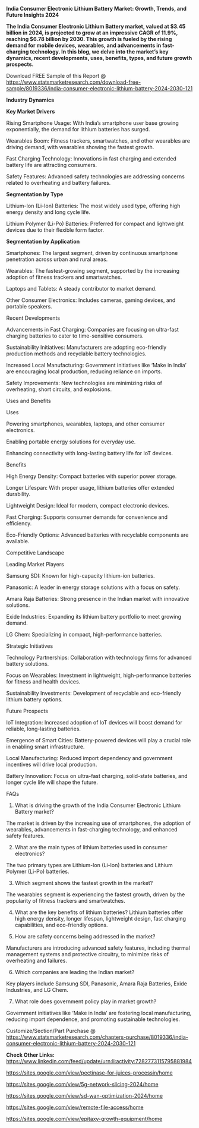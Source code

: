 **India Consumer Electronic Lithium Battery Market: Growth, Trends, and Future Insights 2024**

**The India Consumer Electronic Lithium Battery market, valued at $3.45 billion in 2024, is projected to grow at an impressive CAGR of 11.9%, reaching $6.78 billion by 2030. This growth is fueled by the rising demand for mobile devices, wearables, and advancements in fast-charging technology. In this blog, we delve into the market’s key dynamics, recent developments, uses, benefits, types, and future growth prospects.**

Download FREE Sample of this Report @ https://www.statsmarketresearch.com/download-free-sample/8019336/india-consumer-electronic-lithium-battery-2024-2030-121 

**Industry Dynamics**

**Key Market Drivers**

Rising Smartphone Usage: With India’s smartphone user base growing exponentially, the demand for lithium batteries has surged.

Wearables Boom: Fitness trackers, smartwatches, and other wearables are driving demand, with wearables showing the fastest growth.

Fast Charging Technology: Innovations in fast charging and extended battery life are attracting consumers.

Safety Features: Advanced safety technologies are addressing concerns related to overheating and battery failures.

**Segmentation by Type**

Lithium-Ion (Li-Ion) Batteries: The most widely used type, offering high energy density and long cycle life.

Lithium Polymer (Li-Po) Batteries: Preferred for compact and lightweight devices due to their flexible form factor.

**Segmentation by Application**

Smartphones: The largest segment, driven by continuous smartphone penetration across urban and rural areas.

Wearables: The fastest-growing segment, supported by the increasing adoption of fitness trackers and smartwatches.

Laptops and Tablets: A steady contributor to market demand.

Other Consumer Electronics: Includes cameras, gaming devices, and portable speakers.

Recent Developments

Advancements in Fast Charging: Companies are focusing on ultra-fast charging batteries to cater to time-sensitive consumers.

Sustainability Initiatives: Manufacturers are adopting eco-friendly production methods and recyclable battery technologies.

Increased Local Manufacturing: Government initiatives like ‘Make in India’ are encouraging local production, reducing reliance on imports.

Safety Improvements: New technologies are minimizing risks of overheating, short circuits, and explosions.

Uses and Benefits

Uses

Powering smartphones, wearables, laptops, and other consumer electronics.

Enabling portable energy solutions for everyday use.

Enhancing connectivity with long-lasting battery life for IoT devices.

Benefits

High Energy Density: Compact batteries with superior power storage.

Longer Lifespan: With proper usage, lithium batteries offer extended durability.

Lightweight Design: Ideal for modern, compact electronic devices.

Fast Charging: Supports consumer demands for convenience and efficiency.

Eco-Friendly Options: Advanced batteries with recyclable components are available.

Competitive Landscape

Leading Market Players

Samsung SDI: Known for high-capacity lithium-ion batteries.

Panasonic: A leader in energy storage solutions with a focus on safety.

Amara Raja Batteries: Strong presence in the Indian market with innovative solutions.

Exide Industries: Expanding its lithium battery portfolio to meet growing demand.

LG Chem: Specializing in compact, high-performance batteries.

Strategic Initiatives

Technology Partnerships: Collaboration with technology firms for advanced battery solutions.

Focus on Wearables: Investment in lightweight, high-performance batteries for fitness and health devices.

Sustainability Investments: Development of recyclable and eco-friendly lithium battery options.

Future Prospects

IoT Integration: Increased adoption of IoT devices will boost demand for reliable, long-lasting batteries.

Emergence of Smart Cities: Battery-powered devices will play a crucial role in enabling smart infrastructure.

Local Manufacturing: Reduced import dependency and government incentives will drive local production.

Battery Innovation: Focus on ultra-fast charging, solid-state batteries, and longer cycle life will shape the future.

FAQs

1. What is driving the growth of the India Consumer Electronic Lithium Battery market?

The market is driven by the increasing use of smartphones, the adoption of wearables, advancements in fast-charging technology, and enhanced safety features.

2. What are the main types of lithium batteries used in consumer electronics?

The two primary types are Lithium-Ion (Li-Ion) batteries and Lithium Polymer (Li-Po) batteries.

3. Which segment shows the fastest growth in the market?

The wearables segment is experiencing the fastest growth, driven by the popularity of fitness trackers and smartwatches.

4. What are the key benefits of lithium batteries?
Lithium batteries offer high energy density, longer lifespan, lightweight design, fast charging capabilities, and eco-friendly options.

5. How are safety concerns being addressed in the market?

Manufacturers are introducing advanced safety features, including thermal management systems and protective circuitry, to minimize risks of overheating and failures.

6. Which companies are leading the Indian market?

Key players include Samsung SDI, Panasonic, Amara Raja Batteries, Exide Industries, and LG Chem.

7. What role does government policy play in market growth?

Government initiatives like ‘Make in India’ are fostering local manufacturing, reducing import dependence, and promoting sustainable technologies.

Customize/Section/Part Purchase @ https://www.statsmarketresearch.com/chapters-purchase/8019336/india-consumer-electronic-lithium-battery-2024-2030-121 

**Check Other Links:**
https://www.linkedin.com/feed/update/urn:li:activity:7282773115795881984

https://sites.google.com/view/pectinase-for-juices-processin/home

https://sites.google.com/view/5g-network-slicing-2024/home

https://sites.google.com/view/sd-wan-optimization-2024/home

https://sites.google.com/view/remote-file-access/home

https://sites.google.com/view/epitaxy-growth-equipment/home
